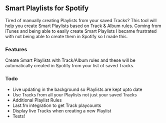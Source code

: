 ## Smart Playlists for Spotify

Tired of manually creating Playlists from your saved Tracks? This tool will help you create Smart Playlists based on Track & Album rules. Coming from iTunes and being able to easily create Smart Playlists I became frustrated with not being able to create them in Spotify so I made this.

### Features

Create Smart Playlists with Track/Album rules and these will be automatically created in Spotify from your list of saved Tracks.

### Todo

- Live updating in the background so Playlists are kept upto date
- Use Tracks from all your Playlists not just your saved Tracks
- Additional Playlist Rules
- Last.fm integration to get Track playcounts
- Display live Tracks when creating a new Playlist
- Tests!